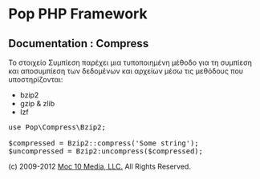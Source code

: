 Pop PHP Framework
=================

Documentation : Compress
------------------------

Το στοιχείο Συμπίεση παρέχει μια τυποποιημένη μέθοδο για τη συμπίεση και αποσυμπίεση των δεδομένων και αρχείων μέσω τις μεθόδους που υποστηρίζονται:


* bzip2
* gzip &amp; zlib
* lzf

<pre>
use Pop\Compress\Bzip2;

$compressed = Bzip2::compress('Some string');
$uncompressed = Bzip2:uncompress($compressed);
</pre>

(c) 2009-2012 [Moc 10 Media, LLC.](http://www.moc10media.com) All Rights Reserved.
